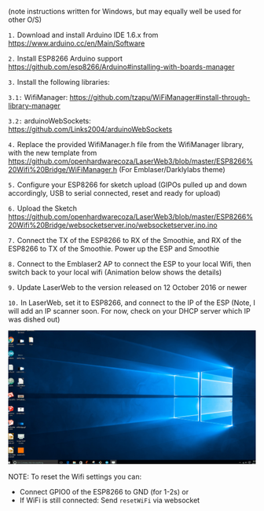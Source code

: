 (note instructions written for Windows, but may equally well be used for other O/S)


`1.`  Download and install Arduino IDE 1.6.x from https://www.arduino.cc/en/Main/Software

`2.`  Install ESP8266 Arduino support https://github.com/esp8266/Arduino#installing-with-boards-manager

`3.`  Install the following libraries:

`3.1:`  WifiManager: https://github.com/tzapu/WiFiManager#install-through-library-manager

`3.2:`  arduinoWebSockets: https://github.com/Links2004/arduinoWebSockets

`4.` Replace the provided WifiManager.h file from the WifiManager library, with the new template from https://github.com/openhardwarecoza/LaserWeb3/blob/master/ESP8266%20Wifi%20Bridge/WiFiManager.h (For Emblaser/Darklylabs theme) 

`5.` Configure your ESP8266 for sketch upload (GIPOs pulled up and down accordingly, USB to serial connected, reset and ready for upload)

`6.`  Upload the Sketch https://github.com/openhardwarecoza/LaserWeb3/blob/master/ESP8266%20Wifi%20Bridge/websocketserver.ino/websocketserver.ino.ino

`7.`  Connect the TX of the ESP8266 to RX of the Smoothie, and RX of the ESP8266 to TX of the Smoothie. Power up the ESP and Smoothie

`8.`  Connect to the Emblaser2 AP to connect the ESP to your local Wifi, then switch back to your local wifi (Animation below shows the details)

`9.`  Update LaserWeb to the version released on 12 October 2016 or newer

`10.` In LaserWeb, set it to ESP8266, and connect to the IP of the ESP (Note, I will add an IP scanner soon. For now, check on your DHCP server which IP was dished out)

![Setting Up Wifi](wifibridge.gif)


NOTE: To reset the Wifi settings you can:
- Connect GPIO0 of the ESP8266 to GND (for 1-2s) or 
- If WiFi is still connected: Send `resetWiFi` via websocket
